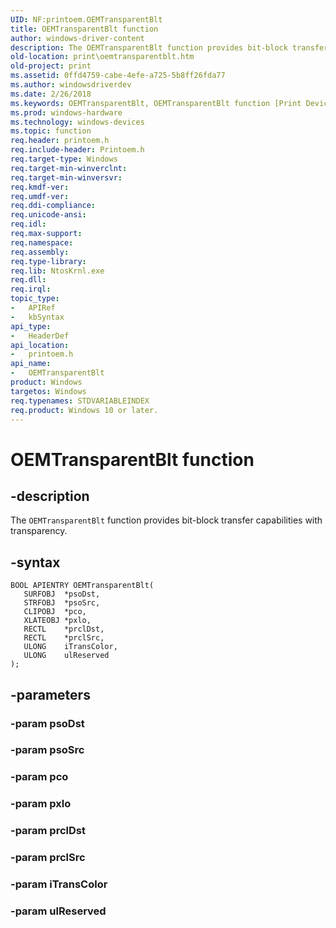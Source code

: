 ```yaml
---
UID: NF:printoem.OEMTransparentBlt
title: OEMTransparentBlt function
author: windows-driver-content
description: The OEMTransparentBlt function provides bit-block transfer capabilities with transparency.
old-location: print\oemtransparentblt.htm
old-project: print
ms.assetid: 0ffd4759-cabe-4efe-a725-5b8ff26fda77
ms.author: windowsdriverdev
ms.date: 2/26/2018
ms.keywords: OEMTransparentBlt, OEMTransparentBlt function [Print Devices], print.oemtransparentblt, print_unidrv-pscript_rendering_a02993f9-58d7-4a42-ad7b-be61bd6b265d.xml, printoem/OEMTransparentBlt
ms.prod: windows-hardware
ms.technology: windows-devices
ms.topic: function
req.header: printoem.h
req.include-header: Printoem.h
req.target-type: Windows
req.target-min-winverclnt: 
req.target-min-winversvr: 
req.kmdf-ver: 
req.umdf-ver: 
req.ddi-compliance: 
req.unicode-ansi: 
req.idl: 
req.max-support: 
req.namespace: 
req.assembly: 
req.type-library: 
req.lib: NtosKrnl.exe
req.dll: 
req.irql: 
topic_type:
-	APIRef
-	kbSyntax
api_type:
-	HeaderDef
api_location:
-	printoem.h
api_name:
-	OEMTransparentBlt
product: Windows
targetos: Windows
req.typenames: STDVARIABLEINDEX
req.product: Windows 10 or later.
---
```


# OEMTransparentBlt function


## -description


The <code>OEMTransparentBlt</code> function provides bit-block transfer capabilities with transparency.


## -syntax


````
BOOL APIENTRY OEMTransparentBlt(
   SURFOBJ  *psoDst,
   STRFOBJ  *psoSrc,
   CLIPOBJ  *pco,
   XLATEOBJ *pxlo,
   RECTL    *prclDst,
   RECTL    *prclSrc,
   ULONG    iTransColor,
   ULONG    ulReserved
);
````


## -parameters




### -param psoDst


### -param psoSrc


### -param pco


### -param pxlo


### -param prclDst


### -param prclSrc


### -param iTransColor


### -param ulReserved


